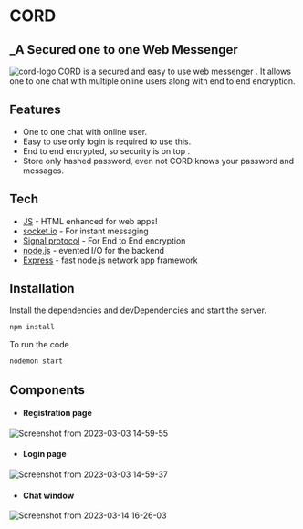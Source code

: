 # CORD
## _A Secured one to one Web Messenger

![cord-logo](https://user-images.githubusercontent.com/126486792/224964962-93c5756a-05f5-4d3f-a330-95d58717f796.png)
CORD is a secured and easy to use web messenger . It allows one to one chat with multiple online users along with end to end encryption.

## Features
- One to one chat with online user.
- Easy to use only login is required to use this.
- End to end encrypted, so security is on top .
- Store only hashed password, even not CORD knows your password and messages.

## Tech
- [JS](https://www.javascript.com/) - HTML enhanced for web apps!
- [socket.io](https://socket.io/) - For instant messaging
- [Signal protocol](https://signal.org/en/) - For End to End encryption
- [node.js](https://nodejs.org/) - evented I/O for the backend
- [Express](https://expressjs.com/) - fast node.js network app framework 

## Installation
Install the dependencies and devDependencies and start the server.

```sh
npm install
```

 To run the code

```sh
nodemon start
```
## Components
- #### Registration page

![Screenshot from 2023-03-03 14-59-55](https://user-images.githubusercontent.com/44595116/223041989-ec97cf01-d98b-4949-9dd0-2299090d23b5.png)

- #### Login page


![Screenshot from 2023-03-03 14-59-37](https://user-images.githubusercontent.com/44595116/223041973-69cba18c-1ed9-4b77-a8c3-be480d455c0d.png)


- #### Chat window

![Screenshot from 2023-03-14 16-26-03](https://user-images.githubusercontent.com/126486792/224980117-4cf9ebd1-360d-4414-b785-9dcb00ffe62a.png)
